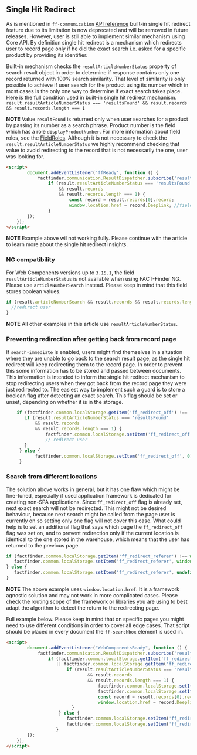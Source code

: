 ## Single Hit Redirect

As is mentioned in `ff-communication` [API reference](/api/3.x/ff-communication#tab=api) built-in single hit redirect feature due to its limitation is now deprecated and will be removed in future releases.
However, user is still able to implement similar mechanism using Core API.
By definition single hit redirect is a mechanism which redirects user to record page only if he did the exact search i.e. asked for a specific product by providing its identifier.

Built-in mechanism checks the `resultArticleNumberStatus` property of search result object in order to determine if response contains only one record returned with 100% search similarity.
That level of similarity is only possible to achieve if user search for the product using its number which in most cases is the only one way to determine if exact search takes place. 
Here is the full condition used in built-in single hit redirect mechanism.
`result.resultArticleNumberStatus === 'resultsFound' && result.records && result.records.length === 1`

**NOTE** Value `resultFound` is returned only when user searches for a product by passing its number as a search phrase.
 Product number is the field which has a role `displayProductNumber`.
 For more information about field roles, see the [FieldRoles](/documentation/3.x/field-roles).
 Although it is not necessary to check the `result.resultArticleNumberStatus` we highly recommend checking that value to avoid redirecting to the record that is not necessarily the one, user was looking for.

```html
<script>
        document.addEventListener('ffReady', function () {
            factfinder.communication.ResultDispatcher.subscribe('result', function(result) {
                if (result.resultArticleNumberStatus === 'resultsFound' 
                    && result.records 
                    && result.records.length === 1) {
                        const record = result.records[0].record;
                        window.location.href = record.Deeplink; //field name might be different. Check your feed file 
                }       
        });
    });
</script> 
```
**NOTE**  Example above wil not working fully. Please continue with the article to learn more about the single hit redirect insights.


### NG compatibility
For Web Components versions up to `3.15.1`, the field `resultArticleNumberStatus` is not available when using FACT-Finder NG.
Please use `articleNumberSearch` instead.
Please keep in mind that this field stores boolean values. 

  ```javascript
 if (result.articleNumberSearch && result.records && result.records.length === 1) {
    //redirect user
}      
```

**NOTE** All other examples in this article use `resultArticleNumberStatus`. 


### Preventing redirection after getting back from record page
If `search-immediate` is enabled, users might find themselves in a situation where they are unable to go back to the search result page, as the single hit redirect will keep redirecting them to the record page.
In order to prevent this some information has to be stored and passed between documents. This information is intended to inform the single hit redirect mechanism to stop redirecting users when they got back from the record page they were just redirected to.
The easiest way to implement such a guard is to store a boolean flag after detecting an exact search.
This flag should be set or unset, depending on whether it is in the storage.

 ```javascript
     if (factfinder.common.localStorage.getItem('ff_redirect_off') !== '1') {
        if (result.resultArticleNumberStatus === 'resultsFound' 
            && result.records 
            && result.records.length === 1) {
                factfinder.common.localStorage.setItem('ff_redirect_off', 1); 
                // redirect user
        }   
      } else {
            factfinder.common.localStorage.setItem('ff_redirect_off', 0); 
      }   
 ```

### Search from different locations
The solution above works in general, but it has one flaw which might be fine-tuned, especially if used application framework is dedicated for creating non-SPA applications.
Since `ff_redirect_off` flag is already set, next exact search will not be redirected.
This might not be desired behaviour, because next search might be called from the page user is currently on so setting only one flag will not cover this case.
What could help is to set an additional flag that says which page the `ff_redirect_off` flag was set on, and to prevent redirection only if the current location is identical to the one stored in the warehouse, which means that the user has returned to the previous page.
  
 ```javascript
if (factfinder.common.localStorage.getItem('ff_redirect_referer') !== window.location.href) {
    factfinder.common.localStorage.setItem('ff_redirect_referer', window.location.href);
} else {                    
    factfinder.common.localStorage.setItem('ff_redirect_referer', undefined); 
}   
 ```

**NOTE** The above example uses `window.location.href`. It is a framework agnostic solution and may not work in more complicated cases. Please check the routing scope of the framework or libraries you are using to best adapt the algorithm to detect the return to the redirecting page.

Full example below.
Please keep in mind that on specific pages you might need to use different conditions in order to cover all edge cases.
That script should be placed in every document the `ff-searchbox` element is used in.
 ```html
 <script>
         document.addEventListener("WebComponentsReady", function () {
             factfinder.communication.ResultDispatcher.subscribe('result', function(result) {
                 if (factfinder.common.localStorage.getItem('ff_redirect_off') !== '1' 
                    || factfinder.common.localStorage.getItem('ff_redirect_referer') !== window.location.href) {
                        if (result.resultArticleNumberStatus === 'resultsFound' 
                                && result.records 
                                && result.records.length === 1) {
                                    factfinder.common.localStorage.setItem('ff_redirect_off', 1); 
                                    factfinder.common.localStorage.setItem('ff_redirect_referer', window.location.href);
                                    const record = result.records[0].record;
                                    window.location.href = record.Deeplink; //field name might be different. Check your feed file 
                          }   
                     } else {
                        factfinder.common.localStorage.setItem('ff_redirect_off', 0); 
                        factfinder.common.localStorage.setItem('ff_redirect_referer', undefined); 
                    }   
         });
     });
 </script> 
 ```
